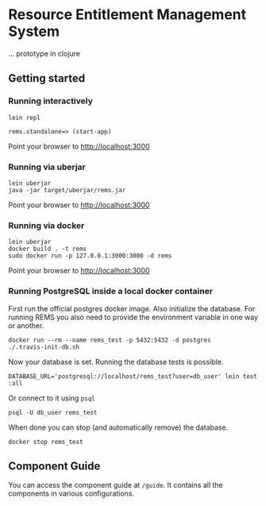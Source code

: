 # Resource Entitlement Management System

... prototype in clojure

## Getting started

### Running interactively

```
lein repl

rems.standalone=> (start-app)
```

Point your browser to <http://localhost:3000>

### Running via uberjar

```
lein uberjar
java -jar target/uberjar/rems.jar
```

Point your browser to <http://localhost:3000>

### Running via docker

```
lein uberjar
docker build . -t rems
sudo docker run -p 127.0.0.1:3000:3000 -d rems
```

Point your browser to <http://localhost:3000>

### Running PostgreSQL inside a local docker container

First run the official postgres docker image. Also initialize the database. For running REMS you also need to provide the environment variable in one way or another.

```
docker run --rm --name rems_test -p 5432:5432 -d postgres
./.travis-init-db.sh
```

Now your database is set. Running the database tests is possible.

```
DATABASE_URL='postgresql://localhost/rems_test?user=db_user' lein test :all
```

Or connect to it using `psql`

```
psql -U db_user rems_test
```

When done you can stop (and automatically remove) the database.

```
docker stop rems_test
```

## Component Guide

You can access the component guide at `/guide`. It contains all the components in various configurations.
